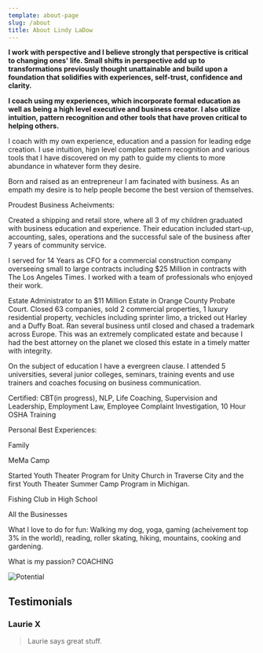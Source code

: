 ```yaml
---
template: about-page
slug: /about
title: About Lindy LaDow
---
```

**I work with perspective and I believe strongly that perspective is critical to changing ones' life. Small shifts in perspective add up to transformations previously thought unattainable and build upon a foundation that solidifies with experiences, self-trust, confidence and clarity.**

**I coach using my experiences, which incorporate formal education as well as being a high level executive and business creator. I also utilize intuition, pattern recognition and other tools that have proven critical to helping others.**



I coach with my own experience, education and a passion for leading edge creation. I use intuition, hign level complex pattern recognition and various tools that I have discovered on my path to guide my clients to more abundance in whatever form they desire. 

Born and raised as an entrepreneur I am facinated with business.  As an empath my desire is to help people become the best version of themselves. 

Proudest Business Acheivments: 

Created a shipping and retail store, where all 3 of my children graduated with business education and experience. Their education included start-up, accounting, sales, operations and the successful sale of the business after 7 years of community service.

I served for 14 Years as CFO for a commercial construction company overseeing small to large contracts including $25 Million in contracts with The Los Angeles Times. I worked with a team of professionals who enjoyed their work.

Estate Administrator to an $11 Million Estate in Orange County Probate Court. Closed 63 companies, sold 2 commercial properties, 1 luxury residential property, vechicles including sprinter limo, a tricked out Harley and a Duffy Boat. Ran several business until closed and chased a trademark across  Europe. This was an extremely complicated estate and because I had the best attorney on the planet we closed this estate in a timely matter with integrity. 

On the subject of education I have a evergreen clause. I attended 5 universities, several junior colleges, seminars, training events and use trainers and coaches focusing on business communication. 

Certified: CBT(in progress), NLP, Life Coaching, Supervision and Leadership, Employment Law, Employee Complaint Investigation, 10 Hour OSHA Training

Personal Best Experiences:

Family

MeMa Camp

Started Youth Theater Program for Unity Church in Traverse City and the first Youth Theater Summer Camp Program in Michigan.

Fishing Club in High School

All the Businesses

What I love to do for fun:   Walking my dog, yoga, gaming (acheivement top 3% in the world), reading, roller skating, hiking, mountains, cooking and gardening.

What is my passion? COACHING 

![Potential](/assets/20201130_me-donia-sunrise.jpg "Potential")

## Testimonials

### Laurie X

> Laurie says great stuff.